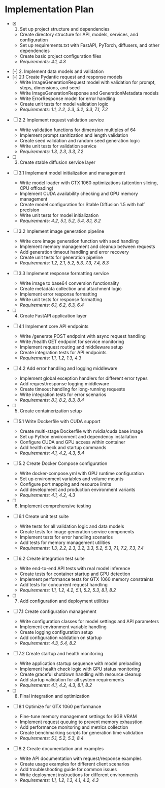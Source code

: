 # Implementation Plan

- [x] 1. Set up project structure and dependencies
  - Create directory structure for API, models, services, and configuration
  - Set up requirements.txt with FastAPI, PyTorch, diffusers, and other dependencies
  - Create basic project configuration files
  - _Requirements: 4.1, 4.3_

- [-] 2. Implement data models and validation
- [-] 2.1 Create Pydantic request and response models
  - Write ImageGenerationRequest model with validation for prompt, steps, dimensions, and seed
  - Write ImageGenerationResponse and GenerationMetadata models
  - Write ErrorResponse model for error handling
  - Create unit tests for model validation logic
  - _Requirements: 1.1, 2.2, 2.3, 3.2, 3.3, 7.1, 7.2_

- [ ] 2.2 Implement request validation service
  - Write validation functions for dimension multiples of 64
  - Implement prompt sanitization and length validation
  - Create seed validation and random seed generation logic
  - Write unit tests for validation service
  - _Requirements: 1.3, 2.3, 3.3, 7.2_

- [ ] 3. Create stable diffusion service layer
- [ ] 3.1 Implement model initialization and management
  - Write model loader with GTX 1060 optimizations (attention slicing, CPU offloading)
  - Implement CUDA availability checking and GPU memory management
  - Create model configuration for Stable Diffusion 1.5 with half precision
  - Write unit tests for model initialization
  - _Requirements: 4.2, 5.1, 5.2, 5.4, 8.1, 8.2_

- [ ] 3.2 Implement image generation pipeline
  - Write core image generation function with seed handling
  - Implement memory management and cleanup between requests
  - Add generation timeout handling and error recovery
  - Create unit tests for generation pipeline
  - _Requirements: 1.2, 2.1, 5.2, 5.3, 7.3, 7.4, 8.3_

- [ ] 3.3 Implement response formatting service
  - Write image to base64 conversion functionality
  - Create metadata collection and attachment logic
  - Implement error response formatting
  - Write unit tests for response formatting
  - _Requirements: 6.1, 6.2, 6.3, 6.4_

- [ ] 4. Create FastAPI application layer
- [ ] 4.1 Implement core API endpoints
  - Write /generate POST endpoint with async request handling
  - Write /health GET endpoint for service monitoring
  - Implement request routing and middleware setup
  - Create integration tests for API endpoints
  - _Requirements: 1.1, 1.2, 1.3, 4.3_

- [ ] 4.2 Add error handling and logging middleware
  - Implement global exception handlers for different error types
  - Add request/response logging middleware
  - Create timeout handling for long-running requests
  - Write integration tests for error scenarios
  - _Requirements: 8.1, 8.2, 8.3, 8.4_

- [ ] 5. Create containerization setup
- [ ] 5.1 Write Dockerfile with CUDA support
  - Create multi-stage Dockerfile with nvidia/cuda base image
  - Set up Python environment and dependency installation
  - Configure CUDA and GPU access within container
  - Add health check and startup commands
  - _Requirements: 4.1, 4.2, 4.3, 5.4_

- [ ] 5.2 Create Docker Compose configuration
  - Write docker-compose.yml with GPU runtime configuration
  - Set up environment variables and volume mounts
  - Configure port mapping and resource limits
  - Add development and production environment variants
  - _Requirements: 4.1, 4.2, 4.3_

- [ ] 6. Implement comprehensive testing
- [ ] 6.1 Create unit test suite
  - Write tests for all validation logic and data models
  - Create tests for image generation service components
  - Implement tests for error handling scenarios
  - Add tests for memory management utilities
  - _Requirements: 1.3, 2.2, 2.3, 3.2, 3.3, 5.2, 5.3, 7.1, 7.2, 7.3, 7.4_

- [ ] 6.2 Create integration test suite
  - Write end-to-end API tests with real model inference
  - Create tests for container startup and GPU detection
  - Implement performance tests for GTX 1060 memory constraints
  - Add tests for concurrent request handling
  - _Requirements: 1.1, 1.2, 4.2, 5.1, 5.2, 5.3, 8.1, 8.2_

- [ ] 7. Add configuration and deployment utilities
- [ ] 7.1 Create configuration management
  - Write configuration classes for model settings and API parameters
  - Implement environment variable handling
  - Create logging configuration setup
  - Add configuration validation on startup
  - _Requirements: 4.3, 5.4, 8.2_

- [ ] 7.2 Create startup and health monitoring
  - Write application startup sequence with model preloading
  - Implement health check logic with GPU status monitoring
  - Create graceful shutdown handling with resource cleanup
  - Add startup validation for all system requirements
  - _Requirements: 4.1, 4.2, 4.3, 8.1, 8.2_

- [ ] 8. Final integration and optimization
- [ ] 8.1 Optimize for GTX 1060 performance
  - Fine-tune memory management settings for 6GB VRAM
  - Implement request queuing to prevent memory exhaustion
  - Add performance monitoring and metrics collection
  - Create benchmarking scripts for generation time validation
  - _Requirements: 5.1, 5.2, 5.3, 8.4_

- [ ] 8.2 Create documentation and examples
  - Write API documentation with request/response examples
  - Create usage examples for different client scenarios
  - Add troubleshooting guide for common issues
  - Write deployment instructions for different environments
  - _Requirements: 1.1, 1.2, 1.3, 4.1, 4.2, 4.3_